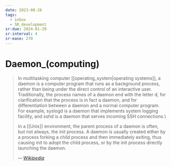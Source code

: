 ```yaml
---
date: 2023-08-26
tags:
  - inbox
  - SR_development
sr-due: 2024-01-29
sr-interval: 4
sr-ease: 270
---
```


# Daemon_(computing)

> In multitasking computer [[operating_system|operating systems]], a daemon is
> a computer program that runs as a background process, rather than being under
> the direct control of an interactive user. Traditionally, the process names of
> a daemon end with the letter d, for clarification that the process is in fact
> a daemon, and for differentiation between a daemon and a normal computer
> program. For example, syslogd is a daemon that implements system logging
> facility, and sshd is a daemon that serves incoming SSH connections.\
>
> In a [[Unix]] environment, the parent process of a daemon is often, but not
> always, the init process. A daemon is usually created either by a process
> forking a child process and then immediately exiting, thus causing init to
> adopt the child process, or by the init process directly launching the daemon.
>
> — <cite>[Wikipedia](https://en.wikipedia.org/wiki/Daemon_\(computing\))</cite>
